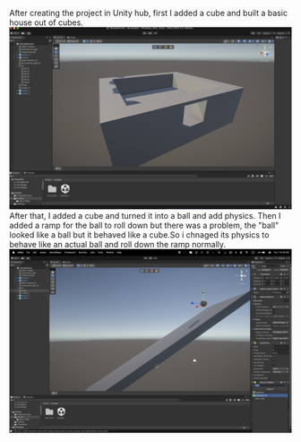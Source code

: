 After creating the project in Unity hub, first I added a cube and built a basic house out of cubes.
![hola](samplehouse.png)
After that, I added a cube and turned it into a ball and add physics. Then I added a ramp for the ball to roll down but there was a problem, the "ball" looked like a ball but it behaved like a cube.So i chnaged its physics to behave like an actual ball and roll down the ramp normally. 
![hola](rampandball.png)
